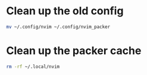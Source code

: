 # Clean up the old config
```bash
mv ~/.config/nvim ~/.config/nvim_packer
```
# Clean up the packer cache
```bash
rm -rf ~/.local/nvim
```